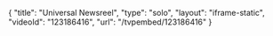 {
    "title": "Universal Newsreel",
    "type": "solo",
    "layout": "iframe-static",
    "videoId": "123186416",
    "url": "\/tvpembed\/123186416"
}